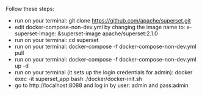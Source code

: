 
Follow these steps:
- run on your terminal: git clone https://github.com/apache/superset.git
- edit docker-compose-non-dev.yml by changing the image name to: x-superset-image: &superset-image apache/superset:2.1.0
- run on your terminal: cd superset
- run on your terminal:  docker-compose -f docker-compose-non-dev.yml pull
- run on your terminal: docker-compose -f docker-compose-non-dev.yml up -d
- run on your terminal (it sets up the login credentials for admin): docker exec -it superset_app bash  ./docker/docker-init.sh
- go to http://localhost:8088 and log in by user: admin and pass:admin
